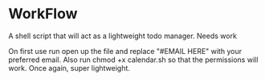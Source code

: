 # WorkFlow
A shell script that will act as a lightweight todo manager. Needs work 


On first use run open up the file and replace "#EMAIL HERE" with your preferred email.
Also run 
chmod +x calendar.sh
so that the permissions will work. Once again, super lightweight. 
